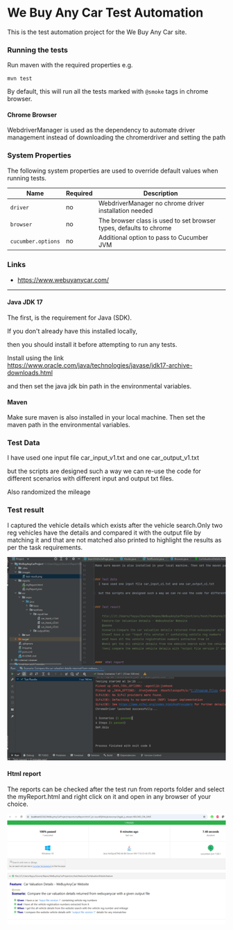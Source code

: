 We Buy Any Car Test Automation
===================

This is the test automation project for the We Buy Any Car site.

### Running the tests

Run maven with the required properties e.g.

    mvn test

By default, this will run all the tests marked with `@smoke` tags in chrome browser.


#### Chrome Browser
WebdriverManager is used as the dependency to automate driver management instead  of downloading the chromerdriver and setting the path

### System Properties

The following system properties are used to override default values when running tests.

| Name               | Required | Description                                                        |
|--------------------|----------|--------------------------------------------------------------------|
| `driver`           | no       | WebdriverManager no chrome driver installation needed              |
| `browser`          | no       | The browser class is used to set browser types, defaults to chrome |
| `cucumber.options` | no       | Additional option to pass to Cucumber JVM                          |

### Links

* https://www.webuyanycar.com/



----


#### Java JDK 17
The first, is the requirement for Java (SDK). 

If you don't already have this installed locally,

then you should install it before attempting to run any tests. 

Install using the link
https://www.oracle.com/java/technologies/javase/jdk17-archive-downloads.html  

and then set the java jdk bin path in the environmental variables.


#### Maven

Make sure maven is also installed in your local machine. Then set the maven path in the environmental variables.


### Test Data
  I have used one input file car_input_v1.txt and one car_output_v1.txt 

  but the scripts are designed such a way we can re-use the code for different scenarios with different input and output txt files.
   
  Also randomized the mileage


### Test result
I captured the vehicle details which exists after the vehicle search.Only two reg vehicles have the details and compared it with the output file by matching it and that
are not matched also printed to highlight the results as per the task requirements.

![Alt text](images/test-result.png)



####  Html report
The reports can be checked after the test run from reports folder and select the myReport.html and right click on it and open in any browser of your choice.

![Alt text](images/test-report.png)
